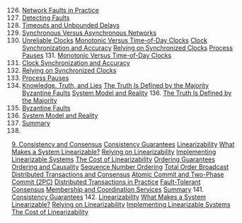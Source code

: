 126. [Network Faults in Practice](ch08.html#sec_distributed_network_faults)
127. [Detecting Faults](ch08.html#idm140605761036064)
128. [Timeouts and Unbounded Delays](ch08.html#sec_distributed_queueing)
129. [Synchronous Versus Asynchronous Networks](ch08.html#sec_distributed_sync_networks)
130. [Unreliable Clocks](ch08.html#sec_distributed_clocks)
[Monotonic Versus Time-of-Day Clocks](ch08.html#sec_distributed_monotonic_timeofday)
[Clock Synchronization and Accuracy](ch08.html#sec_distributed_clock_accuracy)
[Relying on Synchronized Clocks](ch08.html#sec_distributed_clocks_relying)
[Process Pauses](ch08.html#sec_distributed_clocks_pauses) 131. [Monotonic Versus Time-of-Day Clocks](ch08.html#sec_distributed_monotonic_timeofday)
132. [Clock Synchronization and Accuracy](ch08.html#sec_distributed_clock_accuracy)
133. [Relying on Synchronized Clocks](ch08.html#sec_distributed_clocks_relying)
134. [Process Pauses](ch08.html#sec_distributed_clocks_pauses)
135. [Knowledge, Truth, and Lies](ch08.html#sec_distributed_truth)
[The Truth Is Defined by the Majority](ch08.html#sec_distributed_majority)
[Byzantine Faults](ch08.html#sec_distributed_byzantine)
[System Model and Reality](ch08.html#sec_distributed_system_model) 136. [The Truth Is Defined by the Majority](ch08.html#sec_distributed_majority)
137. [Byzantine Faults](ch08.html#sec_distributed_byzantine)
138. [System Model and Reality](ch08.html#sec_distributed_system_model)
139. [Summary](ch08.html#idm140605760452688)
140. 
[9. Consistency and Consensus](ch09.html#ch_consistency) [Consistency Guarantees](ch09.html#idm140605760140544)
[Linearizability](ch09.html#sec_consistency_linearizability)
[What Makes a System Linearizable?](ch09.html#sec_consistency_lin_definition)
[Relying on Linearizability](ch09.html#sec_consistency_linearizability_usage)
[Implementing Linearizable Systems](ch09.html#sec_consistency_implementing_linearizable)
[The Cost of Linearizability](ch09.html#sec_linearizability_cost) [Ordering Guarantees](ch09.html#sec_consistency_ordering)
[Ordering and Causality](ch09.html#sec_consistency_causality)
[Sequence Number Ordering](ch09.html#sec_consistency_timestamps)
[Total Order Broadcast](ch09.html#sec_consistency_total_order) [Distributed Transactions and Consensus](ch09.html#sec_consistency_consensus)
[Atomic Commit and Two-Phase Commit (2PC)](ch09.html#sec_consistency_2pc)
[Distributed Transactions in Practice](ch09.html#sec_consistency_dist_trans)
[Fault-Tolerant Consensus](ch09.html#sec_consistency_consensus_ft)
[Membership and Coordination Services](ch09.html#sec_consistency_membership) [Summary](ch09.html#idm140605759363040) 141. [Consistency Guarantees](ch09.html#idm140605760140544)
142. [Linearizability](ch09.html#sec_consistency_linearizability)
[What Makes a System Linearizable?](ch09.html#sec_consistency_lin_definition)
[Relying on Linearizability](ch09.html#sec_consistency_linearizability_usage)
[Implementing Linearizable Systems](ch09.html#sec_consistency_implementing_linearizable)
[The Cost of Linearizability](ch09.html#sec_linearizability_cost)